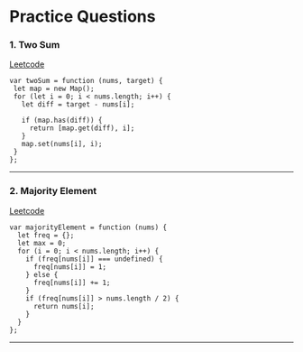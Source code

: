 # Practice Questions

### 1. Two Sum

[Leetcode](https://leetcode.com/problems/two-sum/description/)

```
var twoSum = function (nums, target) {
 let map = new Map();
 for (let i = 0; i < nums.length; i++) {
   let diff = target - nums[i];

   if (map.has(diff)) {
     return [map.get(diff), i];
   }
   map.set(nums[i], i);
 }
};
```

---

### 2. Majority Element

[Leetcode](https://leetcode.com/problems/majority-element/description/)

```
var majorityElement = function (nums) {
  let freq = {};
  let max = 0;
  for (i = 0; i < nums.length; i++) {
    if (freq[nums[i]] === undefined) {
      freq[nums[i]] = 1;
    } else {
      freq[nums[i]] += 1;
    }
    if (freq[nums[i]] > nums.length / 2) {
      return nums[i];
    }
  }
};
```

---
